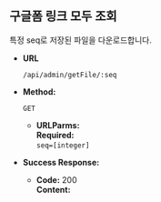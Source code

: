 **구글폼 링크 모두 조회**
----
특정 seq로 저장된 파일을 다운로드합니다.


* **URL**

  `/api/admin/getFile/:seq`

* **Method:**

  `GET`

  * **URLParms:**<br/>
  **Required:** <br/>
  `seq=[integer]`

* **Success Response:**

    * **Code:** 200 <br />
      **Content:** <br/>
    